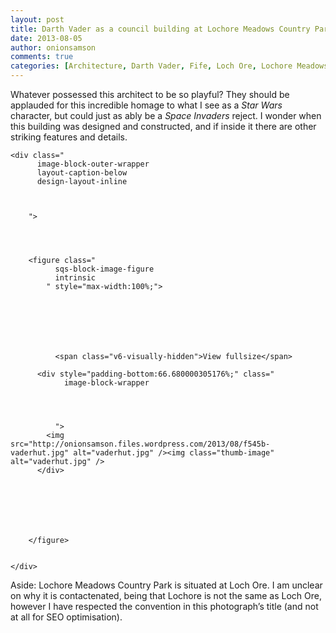 ```yaml
---
layout: post
title: Darth Vader as a council building at Lochore Meadows Country Park, Kingdom of Fife, Scotland, UK
date: 2013-08-05
author: onionsamson
comments: true
categories: [Architecture, Darth Vader, Fife, Loch Ore, Lochore Meadows Country Park, photography, Space Invaders, Star Wars]
---
```

<p>Whatever possessed this architect to be so playful? They should be applauded for this incredible homage to what I see as a <em>Star Wars</em> character, but could just as ably be a <em>Space Invaders</em> reject.  I wonder when this building was designed and constructed, and if inside it there are other striking features and details.</p>







 

  
  
    <div class="
          image-block-outer-wrapper
          layout-caption-below
          design-layout-inline
          
          
          
        ">

      

      
        <figure class="
              sqs-block-image-figure
              intrinsic
            " style="max-width:100%;">
          
        
        

        
          
            
              <span class="v6-visually-hidden">View fullsize</span>
              
          <div style="padding-bottom:66.680000305176%;" class="
                image-block-wrapper
                
          
        
                
              ">
            <img src="http://onionsamson.files.wordpress.com/2013/08/f545b-vaderhut.jpg" alt="vaderhut.jpg" /><img class="thumb-image" alt="vaderhut.jpg" />
          </div>
        
            
          
        

        
      
        </figure>
      

    </div>
  



<p>Aside: Lochore Meadows Country Park is situated at Loch Ore. I am unclear on why it is contactenated, being that Lochore is not the same as Loch Ore, however I have respected the convention in this photograph’s title (and not at all for SEO optimisation).</p>
